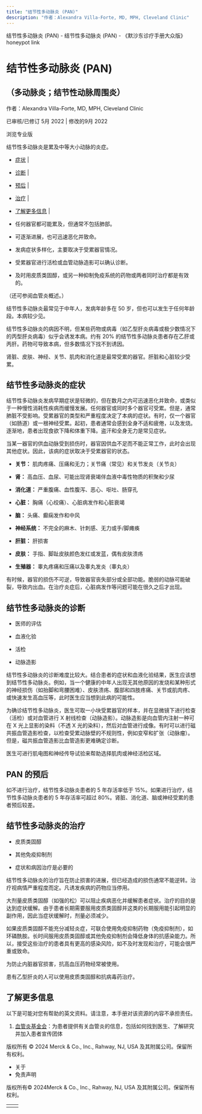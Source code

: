 ```yaml
---
title: "结节性多动脉炎 (PAN)"
description: "作者：Alexandra Villa-Forte, MD, MPH, Cleveland Clinic"
---
```


﻿结节性多动脉炎 (PAN) - 结节性多动脉炎 (PAN) - 《默沙东诊疗手册大众版》 honeypot link

# 结节性多动脉炎 (PAN)

## （多动脉炎；结节性动脉周围炎）

作者：Alexandra Villa-Forte, MD, MPH, Cleveland Clinic

已审核/已修订 5月 2022 \| 修改的9月 2022

浏览专业版

结节性多动脉炎是累及中等大小动脉的炎症。

- [症状](#症状_v731125_zh) \|
- [诊断](#诊断_v731147_zh) \|
- [预后](#预后_v8496890_zh) \|
- [治疗](#治疗_v731151_zh) \|
- [了解更多信息](#了解更多信息_v28548166_zh) \|

- 任何器官都可能累及，但通常不包括肺部。

- 可逐渐进展，也可迅速恶化并致命。

- 发病症状多样化，主要取决于受累器官情况。

- 受累器官进行活检或血管动脉造影可以确认诊断。

- 及时用皮质类固醇，或另一种抑制免疫系统的药物或两者同时治疗都是有效的。


（还可参阅血管炎概述。）

结节性多动脉炎最常见于中年人，发病年龄多在 50 岁，但也可以发生于任何年龄段。本病较少见。

结节性多动脉炎的病因不明，但某些药物或病毒（如乙型肝炎病毒或极少数情况下的丙型肝炎病毒）似乎会诱发本病。约有 20% 的结节性多动脉炎患者存在乙肝或丙肝。药物可导致本病，但多数情况下找不到诱因。

肾脏、皮肤、神经、关节、肌肉和消化道是最常受累的器官。肝脏和心脏较少受累。

## 结节性多动脉炎的症状

结节性多动脉炎发病早期症状是轻微的，但在数月之内可迅速恶化并致命，或类似于一种慢性消耗性疾病而缓慢发展。任何器官或同时多个器官可受累。但是，通常肺脏不受影响。受累器官的类型和严重程度决定了本病的症状。有时，仅一个器官（如肠道）或一根神经受累。起初，患者通常会感到全身不适和疲倦，以及发烧。逐渐地，患者出现食欲下降和体重下降。盗汗和全身无力是常见症状。

当某一器官的供血动脉受到损伤时，器官因供血不足而不能正常工作，此时会出现其他症状。因此，该病的症状取决于受累器官的状态。

- **关节：** 肌肉疼痛、压痛和无力；关节痛（常见）和关节发炎（关节炎）

- **肾：** 高血压、血尿、可能出现肾衰竭伴血液中毒性物质的积聚和少尿

- **消化道：** 严重腹痛、血性腹泻、恶心、呕吐、肠穿孔

- **心脏：** 胸痛（心绞痛）、心脏病发作和心脏衰竭

- **脑：** 头痛、癫痫发作和中风

- **神经系统：** 不完全的麻木、针刺感、无力或手/脚瘫痪

- **肝脏：** 肝损害

- **皮肤：** 手指、脚趾皮肤颜色发红或发蓝，偶有皮肤溃疡

- **生殖器：** 睾丸疼痛和压痛以及睾丸发炎（睾丸炎）


有时候，器官的损伤不可逆，导致器官丧失部分或全部功能。脆弱的动脉可能破裂，导致内出血。在治疗炎症后，心脏病发作等问题可能在很久之后才出现。

## 结节性多动脉炎的诊断

- 医师的评估

- 血液化验

- 活检

- 动脉造影


结节性多动脉炎的诊断难度比较大。结合患者的症状和血液化验结果，医生应该想到结节性多动脉炎。例如，当一个健康的中年人出现无其他原因的发烧和某种形式的神经损伤（如抬脚和弯腰困难）、皮肤溃疡、腹部和四肢疼痛、关节或肌肉疼、或快速发生高血压等，此时医生应当想到此病的可能性。

为确诊结节性多动脉炎，医生可取一小块受累器官的样本，并在显微镜下进行检查（活检）或对血管进行 X 射线检查（动脉造影）。动脉造影是向血管内注射一种可在 X 光上显影的染料（不透 X 光的染料），然后对血管进行成像。有时可以进行磁共振血管造影检查，以检查受累动脉壁的不规则性，例如变窄和扩张（动脉瘤）。但是，磁共振血管造影比血管造影更难确定诊断。

医生可进行肌电图和神经传导试验来帮助选择肌肉或神经活检区域。

## PAN 的预后

如不进行治疗，结节性多动脉炎患者的 5 年存活率低于 15%。如果进行治疗，结节性多动脉炎患者的 5 年存活率可超过 80%。肾脏、消化道、脑或神经受累的患者预后较差。

## 结节性多动脉炎的治疗

- 皮质类固醇

- 其他免疫抑制剂

- 症状和病因治疗是必要的


结节性多动脉炎的治疗旨在防止损害的进展，但已经造成的损伤通常不能逆转。治疗视病情严重程度而定。凡诱发疾病的药物应当停用。

大剂量皮质类固醇（如强的松）可以阻止疾病恶化并缓解患者症状。治疗的目的是达到症状缓解。由于患者长期需要服用皮质类固醇并这类的长期服用能引起明显的副作用，因此当症状缓解时，剂量必须减少。

如果皮质类固醇不能充分减轻炎症，可联合使用免疫抑制药物（免疫抑制剂），如环磷酰胺。长时间服用皮质类固醇或其他免疫抑制剂会降低身体的抗感染能力。所以，接受这些治疗的患者具有更高的感染风险，如不及时发现和治疗，可能会很严重或致命。

为防止内脏器官损害，抗高血压药物经常被使用。

患有乙型肝炎的人可以使用皮质类固醇和抗病毒药治疗。

## 了解更多信息

以下是可能对您有帮助的英文资料。请注意，本手册对该资源的内容不承担责任。

1. [血管炎基金会](http://www.vasculitisfoundation.org/)：为患者提供有关血管炎的信息，包括如何找到医生、了解研究并加入患者宣传团体




版权所有 © 2024
Merck & Co., Inc., Rahway, NJ, USA 及其附属公司。保留所有权利。

- 关于
- 免责声明

版权所有© 2024Merck & Co., Inc., Rahway, NJ, USA 及其附属公司。保留所有权利。

|     |     |
| --- | --- |
|  |  |